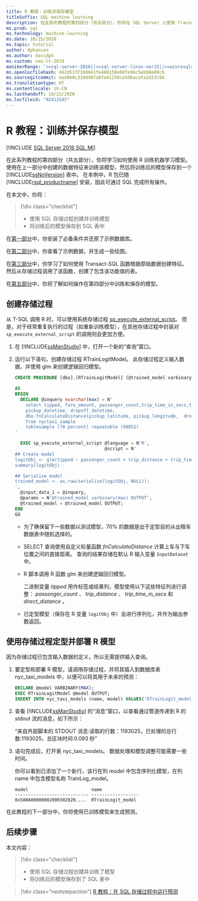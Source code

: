```yaml
---
title: R 教程：训练并保存模型
titleSuffix: SQL machine learning
description: 在此系列教程的第四部分（共五部分），你将在 SQL Server 上使用 Transact-SQL，采用 R 和 SQL 机器学习来训练并保存模型。
ms.prod: sql
ms.technology: machine-learning
ms.date: 10/15/2020
ms.topic: tutorial
author: dphansen
ms.author: davidph
ms.custom: seo-lt-2019
monikerRange: '>=sql-server-2016||>=sql-server-linux-ver15||>=azuresqldb-mi-current||=sqlallproducts-allversions'
ms.openlocfilehash: d42d51371b0641fe460150e68fe96c5eb68e09cb
ms.sourcegitcommit: ead0b8c334d487a07e41256ce5d6acafa2d23c9d
ms.translationtype: HT
ms.contentlocale: zh-CN
ms.lasthandoff: 10/22/2020
ms.locfileid: "92412545"
---
```

# <a name="r-tutorial-train-and-save-model"></a>R 教程：训练并保存模型
[!INCLUDE [SQL Server 2016 SQL MI](../../includes/applies-to-version/sqlserver2016-asdbmi.md)]

在此系列教程的第四部分（共五部分），你将学习如何使用 R 训练机器学习模型。使用在上一部分中创建的数据特征来训练该模型，然后将训练后的模型保存到一个 [!INCLUDE[ssNoVersion](../../includes/ssnoversion-md.md)] 表中。 在本例中，R 包已随 [!INCLUDE[rsql_productname](../../includes/rsql-productname-md.md)] 安装，因此可通过 SQL 完成所有操作。

在本文中，你将：

> [!div class="checklist"]
> + 使用 SQL 存储过程创建并训练模型
> + 将训练后的模型保存到 SQL 表中

在[第一部分](r-taxi-classification-introduction.md)中，你安装了必备条件并还原了示例数据库。

在[第二部分](r-taxi-classification-explore-data.md)中，你查看了示例数据，并生成一些绘图。

在[第三部分](r-taxi-classification-create-features.md)中，你学习了如何使用 Transact-SQL 函数根据原始数据创建特征。 然后从存储过程调用了该函数，创建了包含该功能值的表。

在[第五部分](r-taxi-classification-deploy-model.md)中，你将了解如何操作在第四部分中训练和保存的模型。

## <a name="create-the-stored-procedure"></a>创建存储过程

从 T-SQL 调用 R 时，可以使用系统存储过程 [sp_execute_external_script](../../relational-databases/system-stored-procedures/sp-execute-external-script-transact-sql.md)。 但是，对于经常重复执行的过程（如重新训练模型），在其他存储过程中封装对 `sp_execute_external_script` 的调用则会更加方便。

1. 在 [!INCLUDE[ssManStudio](../../includes/ssmanstudio-md.md)] 中，打开一个新的“查询”窗口。

2. 运行以下语句，创建存储过程 RTrainLogitModel。 此存储过程定义输入数据，并使用 glm 来创建逻辑回归模型。

   ```sql
   CREATE PROCEDURE [dbo].[RTrainLogitModel] (@trained_model varbinary(max) OUTPUT)
   
   AS
   BEGIN
     DECLARE @inquery nvarchar(max) = N'
       select tipped, fare_amount, passenger_count,trip_time_in_secs,trip_distance,
       pickup_datetime, dropoff_datetime,
       dbo.fnCalculateDistance(pickup_latitude, pickup_longitude,  dropoff_latitude, dropoff_longitude) as direct_distance
       from nyctaxi_sample
       tablesample (70 percent) repeatable (98052)
   '
   
     EXEC sp_execute_external_script @language = N'R',
                                     @script = N'
   ## Create model
   logitObj <- glm(tipped ~ passenger_count + trip_distance + trip_time_in_secs + direct_distance, data = InputDataSet, family = binomial)
   summary(logitObj)
   
   ## Serialize model 
   trained_model <- as.raw(serialize(logitObj, NULL));
   ',
     @input_data_1 = @inquery,
     @params = N'@trained_model varbinary(max) OUTPUT',
     @trained_model = @trained_model OUTPUT; 
   END
   GO
   ```

   + 为了确保留下一些数据以测试模型，70% 的数据是出于定型目的从出租车数据表中随机选择的。

   + SELECT 查询使用自定义标量函数 *fnCalculateDistance* 计算上车与下车位置之间的直接距离。 查询的结果存储在默认 R 输入变量 `InputDataset` 中。
  
   + R 脚本调用 R 函数 glm 来创建逻辑回归模型。
  
     二进制变量 _tipped_ 用作标签或结果列，模型使用以下这些特征列进行调整： _passenger_count_ 、 _trip_distance_ 、 _trip_time_in_secs_ 和 _direct_distance_ 。
  
   + 已定型模型（保存在 R 变量 `logitObj` 中）会进行序列化，并作为输出参数返回。

## <a name="train-and-deploy-the-r-model-using-the-stored-procedure"></a>使用存储过程定型并部署 R 模型

因为存储过程已包含输入数据的定义，所以无需提供输入查询。

1. 要定型和部署 R 模型，请调用存储过程，并将其插入到数据库表 nyc_taxi_models 中，以便可以将其用于未来的预测：

   ```sql
   DECLARE @model VARBINARY(MAX);
   EXEC RTrainLogitModel @model OUTPUT;
   INSERT INTO nyc_taxi_models (name, model) VALUES('RTrainLogit_model', @model);
   ```

2. 查看 [!INCLUDE[ssManStudio](../../includes/ssmanstudio-md.md)] 的“消息”窗口，以查看通过管道传递到 R 的 stdout 流的消息，如下所示： 

   “来自外部脚本的 STDOUT 消息:读取的行数：1193025，已处理的总行数:1193025，总区块时间:0.093 秒”

3. 语句完成后，打开表 nyc_taxi_models。 数据处理和模型调整可能需要一些时间。

   你可以看到已添加了一个新行，该行在列 model 中包含序列化模型，在列 name 中包含模型名称 TrainLog_model。

   ```text
   model                        name
   ---------------------------- ------------------
   0x580A00000002000302020....  RTrainLogit_model
   ```

在此教程的下一部分中，你将使用已训练模型来生成预测。

## <a name="next-steps"></a>后续步骤

本文内容：

> [!div class="checklist"]
> + 使用 SQL 存储过程创建并训练了模型
> + 将训练后的模型保存到了 SQL 表中

> [!div class="nextstepaction"]
> [R 教程：在 SQL 存储过程中运行预测](r-taxi-classification-deploy-model.md)
